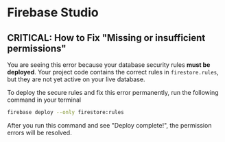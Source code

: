 # Firebase Studio

## **CRITICAL: How to Fix "Missing or insufficient permissions"**

You are seeing this error because your database security rules **must be deployed**. Your project code contains the correct rules in `firestore.rules`, but they are not yet active on your live database.

To deploy the secure rules and fix this error permanently, run the following command in your terminal

```bash
firebase deploy --only firestore:rules
```

After you run this command and see "Deploy complete!", the permission errors will be resolved.
